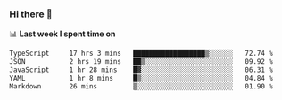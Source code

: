 ### Hi there 👋

<!--
**DBvc/DBvc** is a ✨ _special_ ✨ repository because its `README.md` (this file) appears on your GitHub profile.

Here are some ideas to get you started:

- 🔭 I’m currently working on ...
- 🌱 I’m currently learning ...
- 👯 I’m looking to collaborate on ...
- 🤔 I’m looking for help with ...
- 💬 Ask me about ...
- 📫 How to reach me: ...
- 😄 Pronouns: ...
- ⚡ Fun fact: ...
-->

📊 **Last week I spent time on**
<!--START_SECTION:waka-->

```txt
TypeScript     17 hrs 3 mins   ██████████████████▒░░░░░░   72.74 %
JSON           2 hrs 19 mins   ██▒░░░░░░░░░░░░░░░░░░░░░░   09.92 %
JavaScript     1 hr 28 mins    █▓░░░░░░░░░░░░░░░░░░░░░░░   06.31 %
YAML           1 hr 8 mins     █▒░░░░░░░░░░░░░░░░░░░░░░░   04.84 %
Markdown       26 mins         ▒░░░░░░░░░░░░░░░░░░░░░░░░   01.90 %
```

<!--END_SECTION:waka-->
